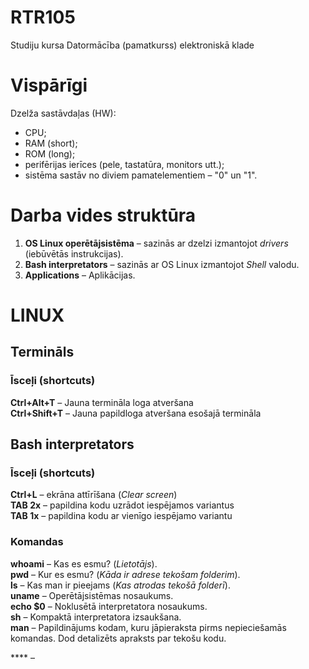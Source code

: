 # RTR105
Studiju kursa Datormācība (pamatkurss) elektroniskā klade  
# Vispārīgi
Dzelža sastāvdaļas (HW):
- CPU;  
- RAM (short);  
- ROM (long);  
- perifērijas ierīces (pele, tastatūra, monitors utt.);
- sistēma sastāv no diviem pamatelementiem – "0" un "1".  

# Darba vides struktūra
1. **OS Linux operētājsistēma** – sazinās ar dzelzi izmantojot *drivers* (iebūvētās instrukcijas).  
2. **Bash interpretators** – sazinās ar OS Linux izmantojot *Shell* valodu.  
3. **Applications** – Aplikācijas. 

# LINUX
## Termināls
### Īsceļi (shortcuts)
**Ctrl+Alt+T** – Jauna termināla loga atveršana  
**Ctrl+Shift+T** – Jauna papildloga atveršana esošajā termināla  

## Bash interpretators
### Īsceļi (shortcuts)
**Ctrl+L** – ekrāna attīrīšana (*Clear screen*)  
**TAB 2x** – papildina kodu uzrādot iespējamos variantus  
**TAB 1x** – papildina kodu ar vienīgo iespējamo variantu
### Komandas
**whoami** – Kas es esmu? (*Lietotājs*).  
**pwd** – Kur es esmu? (*Kāda ir adrese tekošam folderim*).  
**ls** – Kas man ir pieejams (*Kas atrodas tekošā folderī*).  
**uname** – Operētājsistēmas nosaukums.  
**echo $0** – Noklusētā interpretatora nosaukums.  
**sh** – Kompaktā interpretatora izsaukšana.  
**man** – Papildinājums kodam, kuru jāpieraksta pirms nepieciešamās komandas. Dod detalizēts apraksts par tekošu kodu.



**** – 
